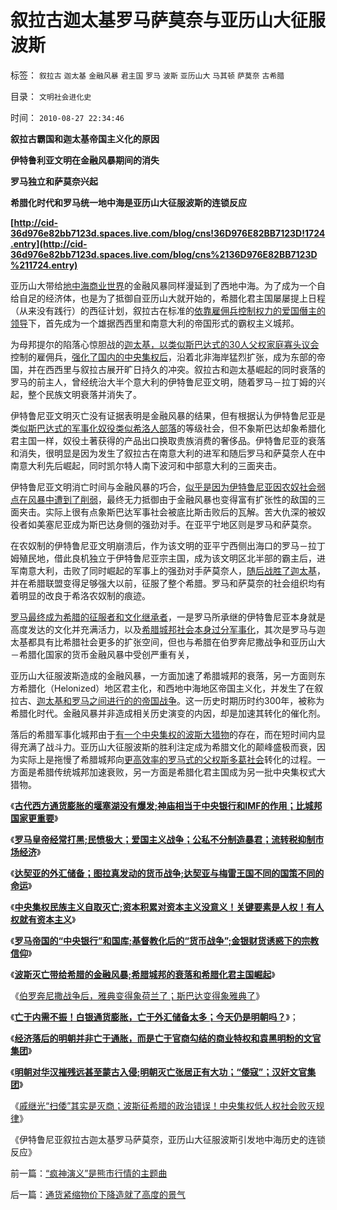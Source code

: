 # 叙拉古迦太基罗马萨莫奈与亚历山大征服波斯

标签： `叙拉古` `迦太基` `金融风暴` `君主国` `罗马` `波斯` `亚历山大` `马其顿` `萨莫奈` `古希腊` 

目录： `文明社会进化史`

时间： `2010-08-27 22:34:46`

**叙拉古霸国和迦太基帝国主义化的原因**

**伊特鲁利亚文明在金融风暴期间的消失**

**罗马独立和萨莫奈兴起**

**希腊化时代和罗马统一地中海是亚历山大征服波斯的连锁反应**

**[http://cid-36d976e82bb7123d.spaces.live.com/blog/cns!36D976E82BB7123D!1724.entry](http://cid-36d976e82bb7123d.spaces.live.com/blog/cns%2136D976E82BB7123D%211724.entry)**

亚历山大带给[地中海商业世界](../../../2009/11/23/中印古代经济与西方地中海社会谁发达？.md)的金融风暴同样漫延到了西地中海。为了成为一个自给自足的经济体，也是为了抵御自亚历山大就开始的，希腊化君主国屡屡提上日程（从来没有践行）的西征计划，叙拉古在标准的[依靠雇佣兵控制权力的爱国僭主的领导](../../../2010/6/27/democray原意是平民(demos)疯狂(cracy)，区别在人权.md)下，首先成为一个雄据西西里和南意大利的帝国形式的霸权主义城邦。

为母邦提尔的陷落心惊胆战的[迦太基，以类似斯巴达式的30人父权家庭寡头议会](../../../2008/9/7/为什么统一地中海世界是罗马而不是迦太基.md)控制的雇佣兵，[强化了国内的中央集权后](../../../2010/6/9/中央集权是防守性的国家策略；诸侯采邑目的是扩张.md)，沿着北非海岸猛烈扩张，成为东部的帝国，并在西西里与叙拉古展开旷日持久的冲突。叙拉古和迦太基崛起的同时衰落的罗马的前主人，曾经统治大半个意大利的伊特鲁尼亚文明，随着罗马－拉丁姆的兴起，整个民族文明衰落并消失了。

伊特鲁尼亚文明灭亡没有证据表明是金融风暴的结果，但有根据认为伊特鲁尼亚是类[似斯巴达式的军事化奴役类似希洛人部落](../../../2008/9/6/为什么统一地中海世界是罗马,不是雅典.md)的等级社会，但不象斯巴达却象希腊化君主国一样，奴役土著获得的产品出口换取贵族消费的奢侈品。伊特鲁尼亚的衰落和消失，很明显是因为发生了叙拉古在南意大利的进军和随后罗马和萨莫奈人在中南意大利先后崛起，同时凯尔特人南下波河和中部意大利的三面夹击。

伊特鲁尼亚文明消亡时间与金融风暴的巧合，[似乎是因为伊特鲁尼亚因农奴社会弱点在风暴中遭到了削弱](../../../2010/5/26/国家主义是类种姓制度的孪生形态.md)，最终无力抵御由于金融风暴也变得富有扩张性的敌国的三面夹击。实际上很有点象斯巴达军事社会被底比斯击败后的瓦解。苦大仇深的被奴役者如美塞尼亚成为斯巴达身侧的强劲对手。在亚平宁地区则是罗马和萨莫奈。

在农奴制的伊特鲁尼亚文明崩溃后，作为该文明的亚平宁西侧出海口的罗马－拉丁姆殖民地，借此良机独立于伊特鲁尼亚宗主国，成为该文明区北半部的霸主后，进军南意大利，击败了同时崛起的军事上的强劲对手萨莫奈人，[随后战胜了迦太基](../../../2008/9/7/为什么统一地中海世界是罗马而不是迦太基.md)，并在希腊联盟变得足够强大以前，征服了整个希腊。罗马和萨莫奈的社会组织均有着明显的改良于希洛农奴制的痕迹。

[罗马最终成为希腊的征服者和文化继承者](../../../2008/9/7/为什么统一地中海世界是罗马而不是迦太基.md)，一是罗马所承继的伊特鲁尼亚本身就是高度发达的文化并充满活力，以及[希腊城邦社会本身过分军事化](%EF%BC%8C%E7%BC%BA%E5%B9%B6%E4%B8%8E)，其次是罗马与迦太基都具有比希腊社会更多的扩张空间，但也与希腊在伯罗奔尼撒战争和亚历山大－希腊化国家的货币金融风暴中受创严重有关，

亚历山大征服波斯造成的金融风暴，一方面加速了希腊城邦的衰落，另一方面则东方希腊化（Helonized）地区君主化，和西地中海地区帝国主义化，并发生了在叙拉古、[迦太基和罗马之间进行的的帝国战争](../../../2008/9/7/为什么统一地中海世界是罗马而不是迦太基.md)。这一历史时期历时约300年，被称为希腊化时代。金融风暴并非造成相关历史演变的内因，却是加速其转化的催化剂。

落后的希腊军事化城邦由于[有一个中央集权的波斯大猎物](../../../2010/5/22/中央集权大帝国迅速崩溃造就英雄史诗.md)的存在，而在短时间内显得充满了战斗力。亚历山大征服波斯的胜利注定成为希腊文化的颠峰盛极而衰，因为实际上是拖慢了希腊城邦向[更高效率的罗马式的父权斯多葛社会](../../../2010/8/18/罗马斯多葛皇帝们是孔儒难以想象的清廉奉公.md)转化的过程。一方面是希腊传统城邦加速衰败，另一方面是希腊化君主国成为另一批中央集权式大猎物。

《[**古代西方通货膨胀的堰塞湖没有爆发;神庙相当于中央银行和IMF的作用；比城邦国家更重要**](../../../2010/8/20/通货膨胀堰塞湖；神庙和中央银行.md)》

《[**罗马皇帝经常打黑;民愤极大；爱国主义战争；公私不分制造暴君；流转税抑制市场经济**](../../../2010/8/25/公私不分是制造暴君的制度.md)》

《[**达契亚的外汇储备；图拉真发动的货币战争;达契亚与梅雷王国不同的国策不同的命运**](../../../2010/8/25/图拉真发动的货币战争.md)》

《[**中央集权民族主义自取灭亡;资本积累对资本主义没意义！关键要素是人权！有人权就有资本主义**](../../../2010/8/25/资本积累对于资本主义是没有意义的.md)》

《[**罗马帝国的“中央银行”和国库;基督教化后的“货币战争”;金银财货诱惑下的宗教信仰**](../../../2010/8/26/罗马帝国中央银行和金银诱惑下的信仰.md)》

《[**波斯灭亡带给希腊的金融风暴;希腊城邦的衰落和希腊化君主国崛起**](../../../2010/8/26/波斯灭亡带给希腊的金融风暴-＞通货膨胀.md)》

《[伯罗奔尼撒战争后，雅典变得象荷兰了；斯巴达变得象雅典了](../../../2010/8/26/两败俱伤后的雅典和斯巴达.md)》

《[**亡于内需不振！白银通货膨胀，亡于外汇储备太多；今天仍是明朝吗？**](../../../2008/11/3/亡于内需不振！今天仍是明朝吗？.md)》；

《[**经济落后的明朝并非亡于通胀，而是亡于官商勾结的商业特权和袁黑明粉的文官集团**](../../../2010/8/27/明朝非亡于白银通胀而是亡于官商勾结.md)》

《[**明朝对华汉摧残远甚至蒙古入侵;明朝灭亡张居正有大功；“倭寇”；汉奸文官集团**](../../../2010/8/27/明朝对华汉社会摧残远甚蒙古入侵.md)》

《[戚继光“扫倭”其实是灭商；波斯征希腊的政治错误！中央集权低人权社会败灭规律](../../../2010/8/27/威继光“灭商”；中央集权社会的败灭规律.md)》

《伊特鲁尼亚叙拉古迦太基罗马萨莫奈，亚历山大征服波斯引发地中海历史的连锁反应》



前一篇：[“疯神演义”是熊市行情的主题曲](../../../2010/8/27/“疯神演义”是熊市行情的主题曲.md)

后一篇：[通货紧缩物价下降造就了高度的景气](../../../2010/8/27/通货紧缩物价下降造就了高度的景气.md)